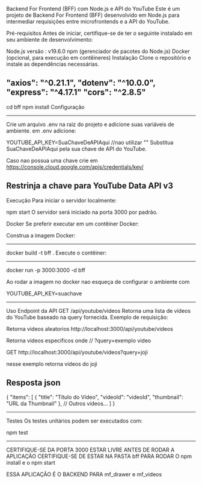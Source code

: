 Backend For Frontend (BFF) com Node.js e API do YouTube
Este é um projeto de Backend For Frontend (BFF) desenvolvido em Node.js para intermediar requisições entre microfrontends e a API do YouTube.

Pré-requisitos
Antes de iniciar, certifique-se de ter o seguinte instalado em seu ambiente de desenvolvimento:

Node.js versão :  v19.6.0
npm (gerenciador de pacotes do Node.js)
Docker (opcional, para execução em contêineres)
Instalação
Clone o repositório e instale as dependências necessárias.

"axios": "^0.21.1",
"dotenv": "^10.0.0",
"express": "^4.17.1"
"cors": "^2.8.5"
-----------------------------------------------------
cd bff
npm install
Configuração

-----------------------------------------------------

Crie um arquivo .env na raiz do projeto e adicione suas variáveis de ambiente.
em .env adicione:

YOUTUBE_API_KEY=SuaChaveDeAPIAqui              //nao utilizar ""
Substitua SuaChaveDeAPIAqui pela sua chave de API do YouTube.

Caso nao possua uma chave crie em https://console.cloud.google.com/apis/credentials/key/

Restrinja a chave para YouTube Data API v3
-----------------------------------------
Execução
Para iniciar o servidor localmente:


npm start
O servidor será iniciado na porta 3000 por padrão.

Docker
Se preferir executar em um contêiner Docker:

Construa a imagem Docker:

-----------------------------------------------------
docker build -t bff .
Execute o contêiner:

-----------------------------------------------------
docker run -p 3000:3000 -d bff

Ao rodar a imagem no docker nao esqueça de configurar o ambiente com

YOUTUBE_API_KEY=suachave

-----------------------------------------------------
Uso
Endpoint da API
GET /api/youtube/videos
Retorna uma lista de vídeos do YouTube baseado na query fornecida.
Exemplo de requisição:


Retorna videos aleatorios
http://localhost:3000/api/youtube/videos 



Retorna videos especificos onde //   ?query=exemplo video

GET http://localhost:3000/api/youtube/videos?query=joji

nesse exemplo retorna videos do joji

Resposta
json
-----------------------------------------------------
{
  "items": [
    {
      "title": "Título do Vídeo",
      "videoId": "videoId",
      "thumbnail": "URL da Thumbnail"
    },
    // Outros vídeos...
  ]
}

----------------------------------------------------------
Testes
Os testes unitários podem ser executados com:


npm test


----------------------------
CERTIFIQUE-SE DA PORTA 3000 ESTAR LIVRE ANTES DE RODAR A APLICAÇÃO
CERTIFIQUE-SE DE ESTAR NA PASTA bff PARA RODAR O npm install e o npm start


ESSA APLICAÇÃO É O BACKEND PARA mf_drawer e mf_videos